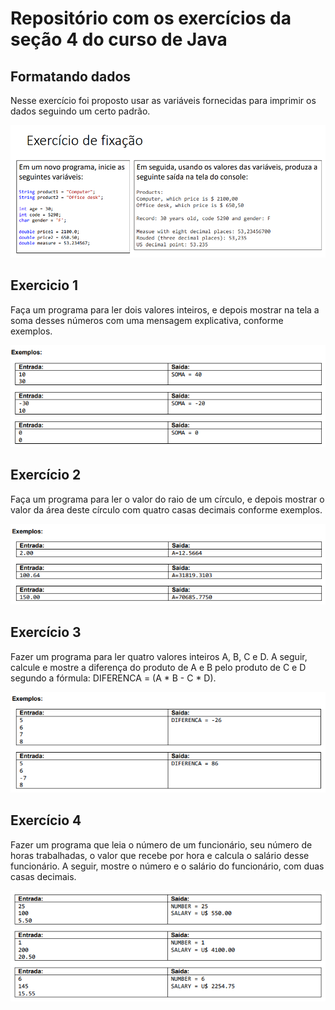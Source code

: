 # Repositório com os exercícios da seção 4 do curso de Java

## Formatando dados

Nesse exercício foi proposto usar as variáveis fornecidas para imprimir os dados seguindo um certo padrão.

![img](/parte4/exercicio0.png)

## Exercicio 1

Faça um programa para ler dois valores inteiros, e depois mostrar na tela a soma desses números com uma mensagem explicativa, conforme exemplos.

![img](/parte4/exercicio1.png)

## Exercício 2

Faça um programa para ler o valor do raio de um círculo, e depois mostrar o valor da área deste círculo com quatro casas decimais conforme exemplos.

![img](/parte4/exercicio2.png)

## Exercício 3

Fazer um programa para ler quatro valores inteiros A, B, C e D. A seguir, calcule e mostre a diferença do produto de A e B pelo produto de C e D segundo a fórmula: DIFERENCA = (A * B - C * D).

![img](/parte4/exercicio3.png)

## Exercício 4

Fazer um programa que leia o número de um funcionário, seu número de horas trabalhadas, o valor que recebe por hora e calcula o salário desse funcionário. A seguir, mostre o número e o salário do funcionário, com duas casas decimais.

![img](/parte4/exercicio4.png)